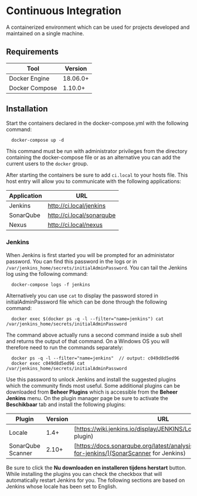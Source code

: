 # Continuous Integration

A containerized environment which can be used for projects developed and maintained on a single machine. 

## Requirements

| Tool           | Version  |
|----------------|----------|
| Docker Engine  | 18.06.0+ |
| Docker Compose | 1.10.0+  |

## Installation

Start the containers declared in the docker-compose.yml with the following command:

```shell script
  docker-compose up -d
```

This command must be run with administrator privileges from the directory containing the docker-compose file or 
as an alternative you can add the current users to the `docker` group.

After starting the containers be sure to add `ci.local` to your hosts file. This host entry will allow you to 
communicate with the following applications:

| Application | URL                         |
|-------------|-----------------------------|
| Jenkins     | http://ci.local/jenkins     |
| SonarQube   | http://ci.local/sonarqube   |
| Nexus       | http://ci.local/nexus       |

### Jenkins

When Jenkins is first started you will be prompted for an administator password. You can find this password in the logs 
or in `/var/jenkins_home/secrets/initialAdminPassword`. You can tail the Jenkins log using the following command:

```shell script
  docker-compose logs -f jenkins
```

Alternatively you can use `cat` to display the password stored in initialAdminPassword file which can be done through 
the following command:

```shell script
  docker exec $(docker ps -q -l --filter="name=jenkins") cat /var/jenkins_home/secrets/initialAdminPassword
```

The command above actually runs a second command inside a sub shell and returns the output of that command.
On a Windows OS you will therefore need to run the commands separately:

```shell script
  docker ps -q -l --filter="name=jenkins"  // output: c049d8d5ed96
  docker exec c049d8d5ed96 cat /var/jenkins_home/secrets/initialAdminPassword
```

Use this password to unlock Jenkins and install the suggested plugins which the community finds most useful.
Some additional plugins can be downloaded from **Beheer Plugins** which is accessible from the **Beheer 
Jenkins** menu. On the plugin manager page be sure to activate the **Beschikbaar** tab and install the 
following plugins:

| Plugin             | Version | URL
|--------------------|---------|-------------------------------------------------------------------------------------------------------|
| Locale             | 1.4+    | [https://wiki.jenkins.io/display/JENKINS/Locale+Plugin](Locale plugin)                                |
| SonarQube Scanner  | 2.10+   | [https://docs.sonarqube.org/latest/analysis/scan/sonarscanner-for-jenkins/](SonarScanner for Jenkins) |

Be sure to click the **Nu downloaden en installeren tijdens herstart** button. While installing the plugins you can 
check the checkbox that will automatically restart Jenkins for you. The following sections are based on Jenkins whose 
locale has been set to English.



